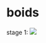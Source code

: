 # boids
 
 stage 1:
<a href="https://imgflip.com/embed/402wlr"><img src="https://imgflip.com/embed/402wlr"></a>
